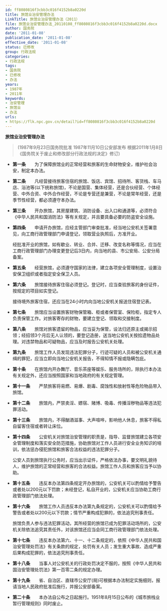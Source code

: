 ```yaml
---
id: ff8080816f3cbb3c016f4152b8a0220d
title: 旅馆业治安管理办法
LinkTitle: 旅馆业治安管理办法（2011）
file: 旅馆业治安管理办法_20110108_ff8080816f3cbb3c016f4152b8a0220d.docx
author: 国务院
date: '2011-01-08'
publication_date: '2011-01-08'
effective_date: '2011-01-08'
status: 已修改
group: 行政法规
categories:
- 行政法规
tags:
- 国务院
- 已修改
- 办法
years:
- 1987年
- 2011年
keywords:
- 治安管理
- 旅馆业
- 办法
urls:
- https://flk.npc.gov.cn/detail?id=ff8080816f3cbb3c016f4152b8a0220d
---
```


**旅馆业治安管理办法**

> (1987年9月23日国务院批准 1987年11月10日公安部发布 根据2011年1月8日《国务院关于废止和修改部分行政法规的决定》修订)

- **第一条**　　为了保障旅馆业的正常经营和旅客的生命财物安全，维护社会治安，制定本办法。

- **第二条**　　凡经营接待旅客住宿的旅馆、饭店、宾馆、招待所、客货栈、车马店、浴池等(以下统称旅馆)，不论是国营、集体经营，还是合伙经营、个体经营、中外合资、中外合作经营，不论是专营还是兼营，不论是常年经营，还是季节性经营，都必须遵守本办法。

- **第三条**　　开办旅馆，其房屋建筑、消防设备、出入口和通道等，必须符合《中华人民共和国消防法》等有关规定，并且要具备必要的防盗安全设施。

- **第四条**　　申请开办旅馆，应经主管部门审查批准，经当地公安机关签署意见，向工商行政管理部门申请登记，领取营业执照后，方准开业。

  经批准开业的旅馆，如有歇业、转业、合并、迁移、改变名称等情况，应当在工商行政管理部门办理变更登记后3日内，向当地的县、市公安局、公安分局备案。

- **第五条**　　经营旅馆，必须遵守国家的法律，建立各项安全管理制度，设置治安保卫组织或者指定安全保卫人员。

- **第六条**　　旅馆接待旅客住宿必须登记。登记时，应当查验旅客的身份证件，按规定的项目如实登记。

  接待境外旅客住宿，还应当在24小时内向当地公安机关报送住宿登记表。

- **第七条**　　旅馆应当设置旅客财物保管箱、柜或者保管室、保险柜，指定专人负责保管工作。对旅客寄存的财物，要建立登记、领取和交接制度。

- **第八条**　　旅馆对旅客遗留的物品，应当妥为保管，设法归还原主或揭示招领；经招领3个月后无人认领的，要登记造册，送当地公安机关按拾遗物品处理。对违禁物品和可疑物品，应当及时报告公安机关处理。

- **第九条**　　旅馆工作人员发现违法犯罪分子，行迹可疑的人员和被公安机关通缉的罪犯，应当立即向当地公安机关报告，不得知情不报或隐瞒包庇。

- **第十条**　　在旅馆内开办舞厅、音乐茶座等娱乐、服务场所的，除执行本办法有关规定外，还应当按照国家和当地政府的有关规定管理。

- **第十一条**　　严禁旅客将易燃、易爆、剧毒、腐蚀性和放射性等危险物品带入旅馆。

- **第十二条**　　旅馆内，严禁卖淫、嫖宿、赌博、吸毒、传播淫秽物品等违法犯罪活动。

- **第十三条**　　旅馆内，不得酗酒滋事、大声喧哗，影响他人休息，旅客不得私自留客住宿或者转让床位。

- **第十四条**　　公安机关对旅馆治安管理的职责是，指导、监督旅馆建立各项安全管理制度和落实安全防范措施，协助旅馆对工作人员进行安全业务知识的培训，依法惩办侵犯旅馆和旅客合法权益的违法犯罪分子。

  公安人员到旅馆执行公务时，应当出示证件，严格依法办事，要文明礼貌待人，维护旅馆的正常经营和旅客的合法权益。旅馆工作人员和旅客应当予以协助。

- **第十五条**　　违反本办法第四条规定开办旅馆的，公安机关可以酌情给予警告或者处以200元以下罚款；未经登记，私自开业的，公安机关应当协助工商行政管理部门依法处理。

- **第十六条**　　旅馆工作人员违反本办法第九条规定的，公安机关可以酌情给予警告或者处以200元以下罚款；情节严重构成犯罪的，依法追究刑事责任。

  旅馆负责人参与违法犯罪活动，其所经营的旅馆已成为犯罪活动场所的，公安机关除依法追究其责任外，对该旅馆还应当会同工商行政管理部门依法处理。

- **第十七条**　　违反本办法第六、十一、十二条规定的，依照《中华人民共和国治安管理处罚法》有关条款的规定，处罚有关人员；发生重大事故、造成严重后果构成犯罪的，依法追究刑事责任。

- **第十八条**　　当事人对公安机关的行政处罚决定不服的，按照《中华人民共和国治安管理处罚法》第一百零二条的规定办理。

- **第十九条**　　省、自治区、直辖市公安厅(局)可根据本办法制定实施细则，报请当地人民政府批准后施行，并报公安部备案。

- **第二十条**　　本办法自公布之日起施行。1951年8月15日公布的《城市旅栈业暂行管理规则》同时废止。

